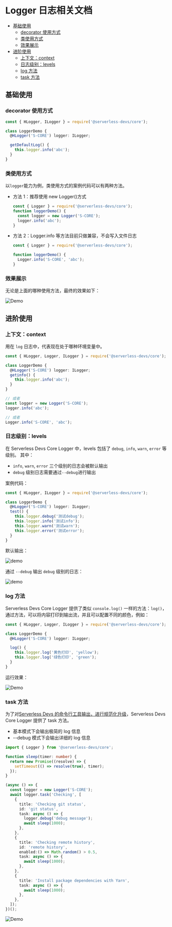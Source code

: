 # Logger 日志相关文档

- [基础使用](#基础使用)
  - [decorator 使用方式](#decorator-使用方式)
  - [类使用方式](#类使用方式)
  - [效果展示](#效果展示)
- [进阶使用](#进阶使用)
  - [上下文：context](#上下文context)
  - [日志级别：levels](#日志级别levels)
  - [log 方法](#log方法)
  - [task 方法](#task方法)

## 基础使用

### decorator 使用方式

```typescript
const { HLogger, ILogger } = require('@serverless-devs/core');

class LoggerDemo {
  @HLogger('S-CORE') logger: ILogger;

  getDefaultLog() {
    this.logger.info('abc');
  }
}
```

### 类使用方式

以`logger`能力为例，类使用方式的案例代码可以有两种方法。

- 方法 1：推荐使用 new Logger()方式
  ```typescript
  const { Logger } = require('@serverless-devs/core');
  function loggerDemo() {
    const logger = new Logger('S-CORE');
    logger.info('abc');
  }
  ```
- 方法 2：Logger.info 等方法目前只做兼容，不会写入文件日志

  ```typescript
  const { Logger } = require('@serverless-devs/core');

  function loggerDemo() {
    Logger.info('S-CORE', 'abc');
  }
  ```

### 效果展示

无论是上面的哪种使用方法，最终的效果如下：

![Demo](https://example-static.oss-cn-beijing.aliyuncs.com/github-static/render1635502865479.gif)

## 进阶使用

### 上下文：context

用在 `log` 日志中，代表现在处于哪种环境变量中。

```typescript
const { HLogger, Logger, ILogger } = require('@serverless-devs/core');

class LoggerDemo {
  @HLogger('S-CORE') logger: ILogger;
  getinfo() {
    this.logger.info('abc');
  }
}

// 或者
const logger = new Logger('S-CORE');
logger.info('abc');

// 或者
Logger.info('S-CORE', 'abc');
```

### 日志级别：levels

在 Serverless Devs Core Logger 中，levels 包括了 `debug`, `info`, `warn`, `error` 等级别。 其中：

- `info`, `warn`, `error` 三个级别的日志会被默认输出
- `debug` 级别日志需要通过`--debug`进行输出

案例代码：

```typescript
const { HLogger, ILogger } = require('@serverless-devs/core');

class LoggerDemo {
  @HLogger('S-CORE') logger: ILogger;
  test() {
    this.logger.debug('测试debug');
    this.logger.info('测试info');
    this.logger.warn('测试warn');
    this.logger.error('测试error');
  }
}
```

默认输出：

![demo](https://example-static.oss-cn-beijing.aliyuncs.com/github-static/render1635505382944.gif)

通过 `--debug` 输出 `debug` 级别的日志：

![demo](https://example-static.oss-cn-beijing.aliyuncs.com/github-static/render1635505572575.gif)

### log 方法

Serverless Devs Core Logger 提供了类似 `console.log()` 一样的方法：`log()`，通过方法，可以将内容打印到输出流，并且可以配置不同的颜色，例如：

```typescript
const { HLogger, Logger, ILogger } = require('@serverless-devs/core');

class LoggerDemo {
  @HLogger('S-CORE') logger: ILogger;

  log() {
    this.logger.log('黄色打印', 'yellow');
    this.logger.log('绿色打印', 'green');
  }
}
```

运行效果：

![Demo](https://example-static.oss-cn-beijing.aliyuncs.com/github-static/render1635506017315.gif)

### task 方法

为了对[Serverless Devs 的命令行工具输出，进行规范化升级](https://github.com/Serverless-Devs/Serverless-Devs/blob/master/docs/zh/cli_design.md)，Serverless Devs Core Logger 提供了 task 方法。

- 基本模式下会输出极简的 log 信息
- --debug 模式下会输出详细的 log 信息

```typescript
import { Logger } from '@serverless-devs/core';

function sleep(timer: number) {
  return new Promise((resolve) => {
    setTimeout(() => resolve(true), timer);
  });
}

(async () => {
  const logger = new Logger('S-CORE');
  await logger.task('Checking', [
    {
      title: 'Checking git status',
      id: 'git status',
      task: async () => {
        logger.debug('debug message');
        await sleep(1000);
      },
    },
    {
      title: 'Checking remote history',
      id: 'remote history',
      enabled:() => Math.random() > 0.5,
      task: async () => {
        await sleep(1000);
      },
    },
    {
      title: 'Install package dependencies with Yarn',
      task: async () => {
        await sleep(1000);
      },
    },
  ]);
})();
```
![Demo](https://img.alicdn.com/imgextra/i3/O1CN01yXv3FN1LllSCzte0b_!!6000000001340-1-tps-917-204.gif)
